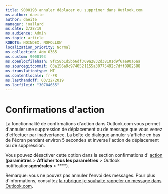 ```yaml
---
title: 9000193 annuler déplacer ou supprimer dans Outlook.com
ms.author: daeite
author: daeite
manager: joallard
ms.date: 2/28/19
ms.audience: Admin
ms.topic: article
ROBOTS: NOINDEX, NOFOLLOW
localization_priority: Normal
ms.collection: Adm_O365
ms.custom: 9000193
ms.openlocfilehash: 9fc58b1d5bb6df309a2832d38101d9f6ae90a6aa
ms.sourcegitcommit: 03a156a9c9740521155a30775492c7dff0982588
ms.translationtype: MT
ms.contentlocale: fr-FR
ms.lasthandoff: 03/22/2019
ms.locfileid: "30784655"
---
```

# <a name="action-confirmations"></a>Confirmations d'action

La fonctionnalité de confirmations d'action dans Outlook.com vous permet d'annuler une suppression de déplacement ou de message que vous venez d'effectuer par inadvertance. La boîte de dialogue annuler s'affiche en bas de l'écran pendant environ 5 secondes et inverse l'action de déplacement ou de suppression.

Vous pouvez désactiver cette option dans la section confirmations d' [action](https://outlook.live.com/mail/options/general/notifications) (**paramètres** > **Afficher tous les paramètres** > Outlook notifications**générales** > ****).

Remarque: vous ne pouvez pas annuler l'envoi des messages. Pour plus d'informations, consultez [la rubrique je souhaite rappeler un message dans Outlook.com](https://support.office.com/article/c069ddde-5282-4085-8f4c-d7b133324f8a).